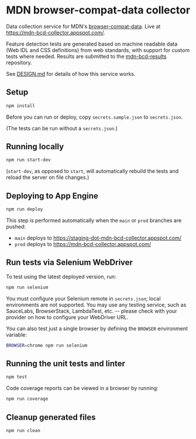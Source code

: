 # MDN browser-compat-data collector

Data collection service for MDN's [browser-compat-data](https://github.com/mdn/browser-compat-data). Live at https://mdn-bcd-collector.appspot.com/.

Feature detection tests are generated based on machine readable data (Web IDL and CSS definitions) from web standards, with support for custom tests where needed. Results are submitted to the [mdn-bcd-results](https://github.com/foolip/mdn-bcd-results) repository.

See [DESIGN.md](./DESIGN.md) for details of how this service works.

## Setup

```sh
npm install
```

Before you can run or deploy, copy `secrets.sample.json` to `secrets.json`.

(The tests can be run without a `secrets.json`.)

## Running locally

```sh
npm run start-dev
```

(`start-dev`, as opposed to `start`, will automatically rebuild the tests and reload the server on file changes.)

## Deploying to App Engine

```sh
npm run deploy
```

This step is performed automatically when the `main` or `prod` branches are pushed:

- `main` deploys to https://staging-dot-mdn-bcd-collector.appspot.com/
- `prod` deploys to https://mdn-bcd-collector.appspot.com/

## Run tests via Selenium WebDriver

To test using the latest deployed version, run:

```sh
npm run selenium
```

You must configure your Selenium remote in `secrets.json`; local environments
are not supported. You may use any testing service, such as SauceLabs,
BrowserStack, LambdaTest, etc. -- please check with your provider on how to
configure your WebDriver URL.

You can also test just a single browser by defining the `BROWSER` environment variable:

```sh
BROWSER=chrome npm run selenium
```

## Running the unit tests and linter

```sh
npm test
```

Code coverage reports can be viewed in a browser by running:

```sh
npm run coverage
```

## Cleanup generated files

```sh
npm run clean
```
